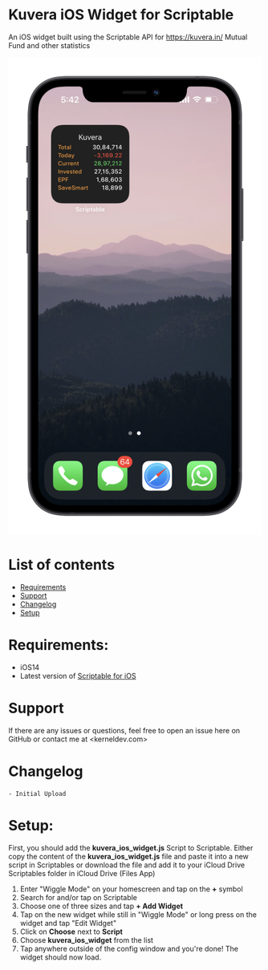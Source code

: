 # Kuvera iOS Widget for Scriptable

An iOS widget built using the Scriptable API for <https://kuvera.in/> Mutual Fund and other statistics

![widgets](https://github.com/SapneshNaik/kuvera-ios-widget-scriptable/blob/main/demo_image.png)

# List of contents

- [Requirements](#requirements)
- [Support](#support)
- [Changelog](#changelog)
- [Setup](#setup)


<a name="requirements"></a>
# Requirements:

- iOS14
- Latest version of [Scriptable for iOS](https://apps.apple.com/de/app/scriptable/id1405459188)

<a name="support"></a>
# Support

If there are any issues or questions, feel free to open an issue here on GitHub or contact me at <kerneldev.com>

<a name="changelog"></a>
# Changelog

    - Initial Upload

<a name="setup"></a>
# Setup:

First, you should add the __kuvera_ios_widget.js__ Script to Scriptable. Either copy the content of the __kuvera_ios_widget.js__ file and paste it into a new script in Scriptables or download the file and add it to your iCloud Drive Scriptables folder in iCloud Drive (Files App)

1. Enter "Wiggle Mode" on your homescreen and tap on the __+__ symbol
2. Search for and/or tap on Scriptable
3. Choose one of three sizes and tap __+ Add Widget__
4. Tap on the new widget while still in "Wiggle Mode" or long press on the widget and tap "Edit Widget"
5. Click on __Choose__ next to __Script__
6. Choose __kuvera_ios_widget__ from the list
7. Tap anywhere outside of the config window and you're done! The widget should now load.
